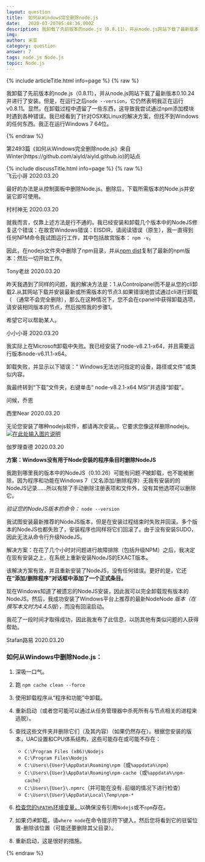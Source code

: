 ```yaml
---
layout: question
title:  如何从Windows完全删除node.js
date:   2020-03-20T05:48:36.000Z
description: 我卸载了先前版本的node.js（0.8.11），并从node.js网站下载了最新版本0.10.24并进行了安装。但是，在运行之后node --versi...
img: 
author: 米亚
category: question
answer: 7
tags: node.js Node.js
topic: Node.js
---
```

<div class="article-root">
  <div class="article">
    {% include articleTitle.html info=page %}
    {% raw %}
    <div class="article-content"><p><font style="vertical-align: inherit;"><font style="vertical-align: inherit;">我卸载了先前版本的node.js（0.8.11），并从node.js网站下载了最新版本0.10.24并进行了安装。</font><font style="vertical-align: inherit;">但是，在运行之后</font></font><code>node --version</code><font style="vertical-align: inherit;"><font style="vertical-align: inherit;">，它仍然表明我正在运行v0.8.11。</font><font style="vertical-align: inherit;">显然，在卸载过程中遗留了一些东西，这导致我尝试通过npm添加模块时遇到各种错误。</font><font style="vertical-align: inherit;">我已经看到了针对OSX和Linux的解决方案，但找不到Windows的任何东西。</font><font style="vertical-align: inherit;">我正在运行Windows 7 64位。</font></font></p></div>
    {% endraw %}
  </div>
  <p class="winter_mark">第2493篇《如何从Windows完全删除node.js》来自Winter(https://github.com/aiyld/aiyld.github.io)的站点</p>
  <div class="discuss-wrapper">
    {% include discussTitle.html info=page %}
    {% raw %}
    <div class="discuss-list">
    <div class="discuss-item">
        <div class="discuss-parent">
          <div class="discuss-meta">
            <span class="discuss-user">飞云小哥</span>
            <span class="discuss-time">2020.03.20</span>
          </div>
          <div class="discuss-comment"><p><font style="vertical-align: inherit;"><font style="vertical-align: inherit;">最好的办法是从控制面板中删除Node.js。</font><font style="vertical-align: inherit;">删除后，下载所需版本的Node.js并安装它即可使用。</font></font></p></div>
        </div></div><div class="discuss-item">
        <div class="discuss-parent">
          <div class="discuss-meta">
            <span class="discuss-user">村村神无</span>
            <span class="discuss-time">2020.03.20</span>
          </div>
          <div class="discuss-comment"><p><font style="vertical-align: inherit;"><font style="vertical-align: inherit;">就我而言，仅靠上述方法是行不通的。</font><font style="vertical-align: inherit;">我已经安装和卸载几个版本中的NodeJS修复这个错误：在故宫Windows错误：EISDIR，请阅读错误（原生），我一直得到任何NPM命令我试图运行工作，其中包括故宫版本：   </font></font><code>npm -v</code><font style="vertical-align: inherit;"><font style="vertical-align: inherit;">。</font></font></p>

<p><font style="vertical-align: inherit;"><font style="vertical-align: inherit;">因此，在nodejs文件夹中删除了npm目录，并从</font></font><a href="http://nodejs.org/dist/npm/" rel="noreferrer"><font style="vertical-align: inherit;"><font style="vertical-align: inherit;">npm dist</font></font></a><font style="vertical-align: inherit;"><font style="vertical-align: inherit;">复制了最新的npm版本</font><font style="vertical-align: inherit;">：然后一切开始工作。</font></font></p></div>
        </div></div><div class="discuss-item">
        <div class="discuss-parent">
          <div class="discuss-meta">
            <span class="discuss-user">Tony老丝</span>
            <span class="discuss-time">2020.03.20</span>
          </div>
          <div class="discuss-comment"><p><font style="vertical-align: inherit;"><font style="vertical-align: inherit;">昨天我遇到了同样的问题，我的解决方法是：1.从Controlpanel而不是从您的cli卸载2.从其网站下载并安装最新或所需版本的节点3.如果错误地尝试通过cli进行卸载（ （通常不会完全删除），那么在这种情况下，您不会在cpanel中获得卸载选项，请安装相同版本的节点，然后按照我的步骤1。</font></font></p>

<p><font style="vertical-align: inherit;"><font style="vertical-align: inherit;">希望它可以帮助某人。</font></font></p></div>
        </div></div><div class="discuss-item">
        <div class="discuss-parent">
          <div class="discuss-meta">
            <span class="discuss-user">小小小哥</span>
            <span class="discuss-time">2020.03.20</span>
          </div>
          <div class="discuss-comment"><p><font style="vertical-align: inherit;"><font style="vertical-align: inherit;">我实际上在Microsoft卸载中失败。</font><font style="vertical-align: inherit;">我已经安装了node-v8.2.1-x64，并且需要运行版本node-v6.11.1-x64。</font></font></p>

<p><font style="vertical-align: inherit;"><font style="vertical-align: inherit;">卸载失败，并显示以下错误：“ Windows无法访问指定的设备，路径或文件”或类似内容。</font></font></p>

<p><font style="vertical-align: inherit;"><font style="vertical-align: inherit;">我最终转到“下载”文件夹，右键单击“ node-v8.2.1-x64 MSI”并选择“卸载”。</font></font></p>

<p><font style="vertical-align: inherit;"><font style="vertical-align: inherit;">问候，乔恩</font></font></p></div>
        </div></div><div class="discuss-item">
        <div class="discuss-parent">
          <div class="discuss-meta">
            <span class="discuss-user">西里Near</span>
            <span class="discuss-time">2020.03.20</span>
          </div>
          <div class="discuss-comment"><p><font style="vertical-align: inherit;"><font style="vertical-align: inherit;">无论您安装了哪种nodejs软件，都请再次安装。。它要求您像这样删除nodejs。
</font></font><a href="https://i.stack.imgur.com/Ghyjy.png" rel="noreferrer"><img src="https://i.stack.imgur.com/Ghyjy.png" alt="在此处输入图片说明"></a></p></div>
        </div></div><div class="discuss-item">
        <div class="discuss-parent">
          <div class="discuss-meta">
            <span class="discuss-user">伽罗理查德</span>
            <span class="discuss-time">2020.03.20</span>
          </div>
          <div class="discuss-comment"><p><strong><font style="vertical-align: inherit;"><font style="vertical-align: inherit;">方案：Windows没有用于Node安装的程序条目时删除NodeJS</font></font></strong></p>

<p><font style="vertical-align: inherit;"><font style="vertical-align: inherit;">我跑到哪里我的版本中的NodeJS（0.10.26）可能有问题</font></font><em><font style="vertical-align: inherit;"><font style="vertical-align: inherit;">不</font></font></em><font style="vertical-align: inherit;"><font style="vertical-align: inherit;">被卸载，也不能被删除，因为程序和功能在Windows 7（又名添加/删除程序）无我有安装的的NodeJS记录......所以有除了手动删除注册表项和文件外，没有其他选项可以删除它。</font></font></p>

<p><em><font style="vertical-align: inherit;"><font style="vertical-align: inherit;">验证您的NodeJS版本的命令：</font></font></em> <code>node --version</code></p>

<p><font style="vertical-align: inherit;"><font style="vertical-align: inherit;">我试图安装最新推荐的NodeJS版本，但是在安装过程结束时失败并回滚。</font><font style="vertical-align: inherit;">多个版本的NodeJS也都失败了，安装程序也同样将它们回滚了。</font><font style="vertical-align: inherit;">由于没有安装SUDO，因此无法从命令行升级NodeJS。</font></font></p>

<p><font style="vertical-align: inherit;"><font style="vertical-align: inherit;">解决方案：在花了几个小时对问题进行故障排除（包括升级NPM）之后，我决定在现有安装之上，在系统上重新安装NodeJS的EXACT版本。</font></font></p>

<p><font style="vertical-align: inherit;"><font style="vertical-align: inherit;">该解决方案有效，并且重新安装了NodeJS，没有任何错误。</font><font style="vertical-align: inherit;">更好的是，它还</font></font><strong><font style="vertical-align: inherit;"><font style="vertical-align: inherit;">在“添加/删除程序”对话框中添加了一个正式条目。</font></font></strong></p>

<p><font style="vertical-align: inherit;"><font style="vertical-align: inherit;">现在Windows知道了被遗忘的NodeJS安装，因此我可以完全卸载现有版本的NodeJS。</font><font style="vertical-align: inherit;">然后，我成功安装了Windows平台上推荐的最新NodeNode </font></font><em><font style="vertical-align: inherit;"><font style="vertical-align: inherit;">版本（在撰写本文时为4.4.5版</font></font></em><font style="vertical-align: inherit;"><font style="vertical-align: inherit;">），而没有回滚启动。</font></font></p>

<p><font style="vertical-align: inherit;"><font style="vertical-align: inherit;">我花了一段时间才取得成功，因此我发布了此信息，以防其他有类似问题的人获得帮助。</font></font></p></div>
        </div></div><div class="discuss-item">
        <div class="discuss-parent">
          <div class="discuss-meta">
            <span class="discuss-user">Stafan路易</span>
            <span class="discuss-time">2020.03.20</span>
          </div>
          <div class="discuss-comment"><h3><font style="vertical-align: inherit;"><font style="vertical-align: inherit;">如何从Windows中删除Node.js：</font></font></h3>

<ol>
<li><p><font style="vertical-align: inherit;"><font style="vertical-align: inherit;">深吸一口气。</font></font></p></li>
<li><p><font style="vertical-align: inherit;"><font style="vertical-align: inherit;">跑 </font></font><code>npm cache clean --force</code></p></li>
<li><p><font style="vertical-align: inherit;"><font style="vertical-align: inherit;">使用卸载程序从“程序和功能”中卸载。</font></font></p></li>
<li><p><font style="vertical-align: inherit;"><font style="vertical-align: inherit;">重新启动（或者您可能可以通过从任务管理器中杀死所有与节点相关的进程来逃脱）。</font></font></p></li>
<li><p><font style="vertical-align: inherit;"><font style="vertical-align: inherit;">查找这些文件夹并删除它们（及其内容）（如果仍然存在）。</font><font style="vertical-align: inherit;">根据您安装的版本，UAC设置和CPU体系结构，这些可能存在或可能不存在：</font></font></p>

<ul>
<li><code>C:\Program Files (x86)\Nodejs</code></li>
<li><code>C:\Program Files\Nodejs</code></li>
<li><code>C:\Users\{User}\AppData\Roaming\npm</code><font style="vertical-align: inherit;"><font style="vertical-align: inherit;">（或</font></font><code>%appdata%\npm</code><font style="vertical-align: inherit;"><font style="vertical-align: inherit;">）</font></font></li>
<li><code>C:\Users\{User}\AppData\Roaming\npm-cache</code><font style="vertical-align: inherit;"><font style="vertical-align: inherit;">（或</font></font><code>%appdata%\npm-cache</code><font style="vertical-align: inherit;"><font style="vertical-align: inherit;">）</font></font></li>
<li><code>C:\Users\{User}\.npmrc</code><font style="vertical-align: inherit;"><font style="vertical-align: inherit;">（并可能在没有</font></font><code>.</code><font style="vertical-align: inherit;"><font style="vertical-align: inherit;">前缀的</font><font style="vertical-align: inherit;">情况下进行检查</font><font style="vertical-align: inherit;">）</font></font></li>
<li><code>C:\Users\{User}\AppData\Local\Temp\npm-*</code></li>
</ul></li>
<li><p><a href="https://stackoverflow.com/questions/141344/how-to-check-if-directory-exists-in-path"><font style="vertical-align: inherit;"><font style="vertical-align: inherit;">检查您的</font></font><code>%PATH%</code><font style="vertical-align: inherit;"><font style="vertical-align: inherit;">环境变量，</font></font></a><font style="vertical-align: inherit;"><font style="vertical-align: inherit;">以确保没有引用</font></font><code>Nodejs</code><font style="vertical-align: inherit;"><font style="vertical-align: inherit;">或不</font></font><code>npm</code><font style="vertical-align: inherit;"><font style="vertical-align: inherit;">存在。</font></font></p></li>
<li><p><font style="vertical-align: inherit;"><font style="vertical-align: inherit;">如果</font></font><em><font style="vertical-align: inherit;"><font style="vertical-align: inherit;">仍未</font></font></em><font style="vertical-align: inherit;"><font style="vertical-align: inherit;">卸载，请</font></font><code>where node</code><font style="vertical-align: inherit;"><font style="vertical-align: inherit;">在命令提示符下键入，然后您将看到它的驻留位置-删除该位置（可能还要删除其父目录）。</font></font></p></li>
<li><p><font style="vertical-align: inherit;"><font style="vertical-align: inherit;">重新启动，这是很好的措施。</font></font></p></li>
</ol></div>
        </div></div>
    </div>
    {% endraw %}
  </div>
<div>
